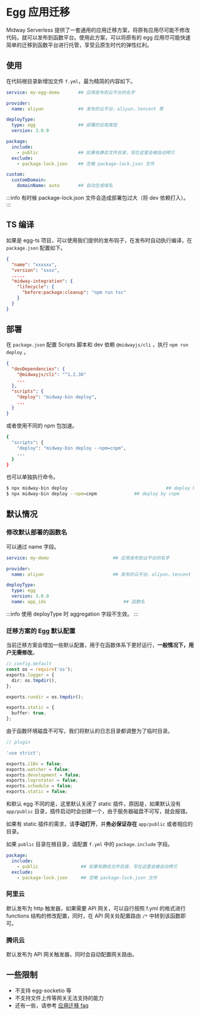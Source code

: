 # Egg 应用迁移

Midway Serverless 提供了一套通用的应用迁移方案，将原有应用尽可能不修改代码，就可以发布到函数平台。使用此方案，可以将原有的 egg 应用尽可能快速简单的迁移到函数平台进行托管，享受云原生时代的弹性红利。

## 使用

在代码根目录新增加文件 `f.yml`，最为精简的内容如下。

```yaml
service: my-egg-demo       ## 应用发布到云平台的名字

provider:
  name: aliyun             ## 发布的云平台，aliyun，tencent 等

deployType: 
  type: egg                ## 部署的应用类型
  version: 3.0.0

package:
  include:
    - public               ## 如果有静态文件目录，写在这里会被自动拷贝
  exclude:
    - package-lock.json    ## 忽略 package-lock.json 文件

custom:
  customDomain:
    domainName: auto       ## 自动生成域名
```

:::info
有时候 package-lock.json 文件会造成部署包过大（将 dev 依赖打入）。
:::

## TS 编译

如果是  egg-ts 项目，可以使用我们提供的发布钩子，在发布时自动执行编译，在 `package.json` 配置如下。

```json
{
  "name": "xxxxxx",
  "version": "xxxx",
  .....
  "midway-integration": {
    "lifecycle": {
      "before:package:cleanup": "npm run tsc"
    }
  }
}
```



## 部署

在 `package.json` 配置 Scripts 脚本和 dev 依赖 `@midwayjs/cli` ，执行 `npm run deploy` 。

```json
{
  "devDependencies": {
    "@midwayjs/cli": "^1.2.36"
    ...
  },
  "scripts": {
    "deploy": "midway-bin deploy",
    ...
  }
}
```

或者使用不同的 npm 包加速。

```bash
{
  "scripts": {
    "deploy": "midway-bin deploy --npm=cnpm",
    ...
  }
}
```

也可以单独执行命令。

```bash
$ npx midway-bin deploy										## deploy by npm
$ npx midway-bin deploy --npm=cnpm				## deploy by cnpm
```



## 默认情况

### 修改默认部署的函数名

可以通过 name 字段。

```yaml
service: my-demo  						## 应用发布到云平台的名字

provider:
  name: aliyun       					## 发布的云平台，aliyun，tencent 等

deployType:
  type: egg
  version: 3.0.0
  name: app_idx								## 函数名
```

:::info
使用 deployType 时 aggregation 字段不生效。
:::

### 迁移方案的 Egg 默认配置

当前迁移方案会增加一些默认配置，用于在函数体系下更好运行，**一般情况下，用户无需修改**。

```typescript
// config.default
const os = require('os');
exports.logger = {
  dir: os.tmpdir(),
};

exports.rundir = os.tmpdir();

exports.static = {
  buffer: true,
};
```

由于函数环境磁盘不可写，我们将默认的日志目录都调整为了临时目录。

```typescript
// plugin

'use strict';

exports.i18n = false;
exports.watcher = false;
exports.development = false;
exports.logrotator = false;
exports.schedule = false;
exports.static = false;
```

和默认 egg 不同的是，这里默认关闭了 static 插件，原因是，如果默认没有 `app/public` 目录，插件启动时会创建一个，由于服务器磁盘不可写，就会报错。

如果有 static 插件的需求，请**手动打开**，并**务必保证存在** `app/public` 或者相应的目录。

如果 `public` 目录在根目录，请配置 `f.yml` 中的 `package.include` 字段。

```yaml
package:
  include:
    - public                ## 如果有静态文件目录，写在这里会被自动拷贝
  exclude:
    - package-lock.json     ## 忽略 package-lock.json 文件
```

### 阿里云

默认发布为 http 触发器，如果需要 API 网关，可以自行按照 f.yml 的格式进行 functions 结构的修改配置，同时，在 API 网关处配置路由 `/*` 中转到该函数即可。

### 腾讯云

默认发布为 API 网关触发器，同时会自动配置网关路由。

## 一些限制

- 不支持 egg-socketio 等
- 不支持文件上传等网关无法支持的能力
- 还有一些，请参考 [应用迁移 faq](migrate_faq)
